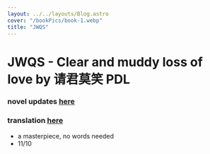 ```yaml
---
layout: ../../layouts/Blog.astro
cover: "/bookPics/book-1.webp"
title: "JWQS"
---
```


# JWQS - Clear and muddy loss of love by 请君莫笑 PDL
### novel updates **[here](https://www.novelupdates.com/series/clear-and-muddy-loss-of-love/)**
### translation **[here](https://drive.google.com/drive/folders/1GVVb2LGSfKmv7fZh9whXbCIXXohaBCnj)**
- a masterpiece, no words needed
- 11/10